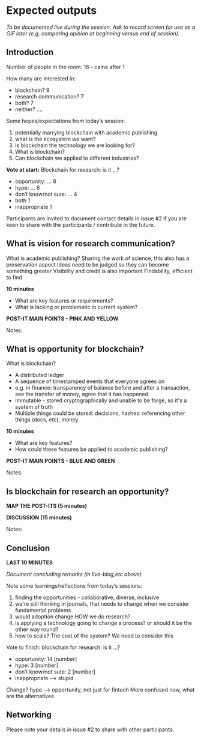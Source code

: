 # Expected outputs

*To be documented live during the session. Ask to record screen for use as a GIF later (e.g. comparing opinion at beginning versus end of session).*

## Introduction

Number of people in the room: 16 - came after 1

How many are interested in:

* blockchain? 9
* research communication? 7
* both? 7
* neither? ….

Some hopes/expectations from today’s session:
1) potentially marrying blockchain with academic publishing
2) what is the ecosystem we want?
3) Is blockchain the technology we are looking for?
4) What is blockchain?
5) Can blockchain we applied to different industries?

**Vote at start:**
Blockchain for research: is it …?

* opportunity: … 8
* hype: … 6
* don’t know/not sure: … 4
* both 1
* inappropriate 1

Participants are invited to document contact details in issue #2 if you are keen to share with the participants / contribute in the future.

## What is vision for research communication?

What is academic publishing?
Sharing the work of science, this also has a preservation aspect
Ideas need to be judged so they can become something greater
Visibility and credit is also important
Findability, efficient to find

**10 minutes**
* What are key features or requirements?
* What is lacking or problematic in current system?

**POST-IT MAIN POINTS - PINK AND YELLOW**

Notes:


## What is opportunity for blockchain?

What is blockchain?
* A distributed ledger
* A sequence of timestamped events that everyone agrees on
* e.g. in finance: transparency of balance before and after a transaction, see the transfer of money, agree that it has happened
* Immutable - stored cryptographically and unable to be forge, so it's a system of truth
* Multiple things could be stored: decisions, hashes: referencing other things (docs, etc), money

**10 minutes**
* What are key features?
* How could these features be applied to academic publishing?

**POST-IT MAIN POINTS - BLUE AND GREEN**

Notes:


## Is blockchain for research an opportunity?

**MAP THE POST-ITS (5 minutes)**

**DISCUSSION (15 minutes)**

Notes:



## Conclusion

**LAST 10 MINUTES**

*Document concluding remarks (in live-blog,etc above)*

Note some learnings/reflections from today’s sessions:
1) finding the opportunities - collaborative, diverse, inclusive
2) we're still thinking in journals, that needs to change when we consider fundamental problems
3) would adoption change HOW we do research?
4) is applying a technology going to change a process? or should it be the other way round?
5) how to scale? The cost of the system? We need to consider this

Vote to finish: blockchain for research: is it …?

* opportunity: 14 [number]
* hype: 3 [number]
* don’t know/not sure: 2 [number]
* inappropriate --> stupid

Change? hype --> opportunity, not just for fintech
More confused now, what are the alternatives 


## Networking

Please note your details in issue #2 to share with other participants.
